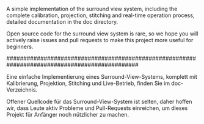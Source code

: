 A simple implementation of the surround view system, including the complete calibration, projection, stitching and real-time operation process, detailed documentation in the doc directory.

Open source code for the surround view system is rare, so we hope you will actively raise issues and pull requests to make this project more useful for beginners.

###############################################################################################

Eine einfache Implementierung eines Surround-View-Systems, komplett mit Kalibrierung, Projektion, Stitching und Live-Betrieb, finden Sie im doc-Verzeichnis.

Offener Quellcode für das Surround-View-System ist selten, daher hoffen wir, dass Leute aktiv Probleme und Pull-Requests einreichen, um dieses Projekt für Anfänger noch nützlicher zu machen.

